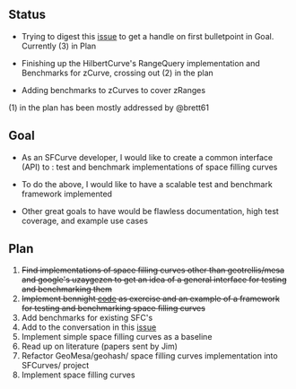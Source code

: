 ## Status

* Trying to digest this [issue](https://github.com/geotrellis/curve/issues/3) to get a handle on first bulletpoint in Goal. Currently (3) in Plan

* Finishing up the HilbertCurve's RangeQuery implementation and Benchmarks for zCurve, crossing out (2) in the plan

* Adding benchmarks to zCurves to cover zRanges

(1) in the plan has been mostly addressed by @brett61

## Goal

* As an SFCurve developer, I would like to create a common interface (API) to : test and benchmark implementations of space filling curves

* To do the above, I would like to have a scalable test and benchmark framework implemented  

* Other great goals to have would be flawless documentation, high test coverage, and example use cases 

## Plan

1. ~~Find implementations of space filling curves other than geotrellis/mesa and google's uzaygezen to get an idea of a general interface for testing and benchmarking them~~
1. ~~Implement bennight [code](https://github.com/chrisbennight/wgs84lexicoder) as exercise and an example of a framework for testing and benchmarking space filling curves~~
1. Add benchmarks for existing SFC's
1. Add to the conversation in this [issue](https://github.com/geotrellis/curve/issues/3)
1. Implement simple space filling curves as a baseline
1. Read up on literature (papers sent by Jim) 
1. Refactor GeoMesa/geohash/ space filling curves implementation into SFCurves/ project
1. Implement space filling curves 
